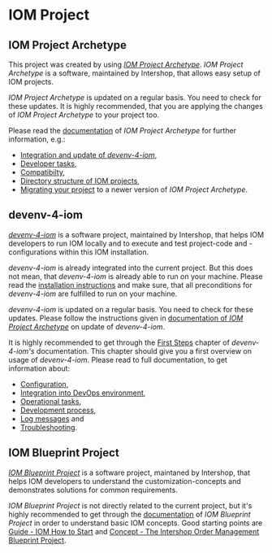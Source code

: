 # IOM Project

## IOM Project Archetype

This project was created by using [*IOM Project Archetype*](https://github.com/intershop/iom-project-archetype). *IOM Project Archetype*
is a software, maintained by Intershop, that allows easy setup of IOM projects.

*IOM Project Archetype* is updated on a regular basis. You need to check for these updates. It is highly recommended, that you are applying
the changes of *IOM Project Archetype* to your project too.

Please read the [documentation](https://github.com/intershop/iom-project-archetype/blob/main/README.md) of *IOM Project Archetype* for
further information, e.g.:

- [Integration and update of *devenv-4-iom*](https://github.com/intershop/iom-project-archetype/blob/main/README.md#integrate-devenv-4-iom),
- [Developer tasks](https://github.com/intershop/iom-project-archetype/blob/main/README.md#usage-typical-developer-tasks),
- [Compatibilty](https://github.com/intershop/iom-project-archetype/blob/main/README.md#version-compatibility),
- [Directory structure of IOM projects](https://github.com/intershop/iom-project-archetype/wiki/Directory-Structure-of-IOM-Projects),
- [Migrating your project](https://github.com/intershop/iom-project-archetype/wiki/Migration-Guide) to a newer version of *IOM Project Archetype*.

## devenv-4-iom

[*devenv-4-iom*](https://github.com/intershop/devenv-4-iom) is a software project, maintained by Intershop, that helps IOM developers to run
IOM locally and to execute and test project-code and -configurations within this IOM installation.

*devenv-4-iom* is already integrated into the current project. But this does not mean, that *devenv-4-iom* is already able to run on your
machine. Please read the [installation instructions](https://github.com/intershop/devenv-4-iom/blob/main/doc/00_installation.md) and make
sure, that all preconditions for *devenv-4-iom* are fulfilled to run on your machine.

*devenv-4-iom* is updated on a regular basis. You need to check for these updates. Please follow the instructions given in
[documentation of *IOM Project Archetype*](https://github.com/intershop/iom-project-archetype#integrate-devenv-4-iom) on update of *devenv-4-iom*.

It is highly recommended to get through the [First Steps](https://github.com/intershop/devenv-4-iom/blob/main/doc/01_first_steps.md) chapter of
*devenv-4-iom's* documentation. This chapter should give you a first overview on usage of *devenv-4-iom*. Please read to full documentation,
to get information about:

- [Configuration](https://github.com/intershop/devenv-4-iom/blob/main/doc/02_configuration.md),
- [Integration into DevOps environment](https://github.com/intershop/devenv-4-iom/blob/main/doc/03_devops_integration.md),
- [Operational tasks](https://github.com/intershop/devenv-4-iom/blob/main/doc/04_operations.md),
- [Development process](https://github.com/intershop/devenv-4-iom/blob/main/doc/05_development_process.md),
- [Log messages](https://github.com/intershop/devenv-4-iom/blob/main/doc/06_log_messages.md) and
- [Troubleshooting](https://github.com/intershop/devenv-4-iom/blob/main/doc/07_troubleshooting.md).

## IOM Blueprint Project

[*IOM Blueprint Project*](https://github.com/intershop/iom-blueprint-project) is a software project, maintaned by Intershop, that helps IOM developers
to understand the customization-concepts and demonstrates solutions for common requirements.

*IOM Blueprint Project* is not directly related to the current project, but it's highly recommended to get through the
[documentation](https://support.intershop.com/kb/30U296) of *IOM Blueprint Project* in order to understand basic IOM concepts.
Good starting points are [Guide - IOM How to Start](https://support.intershop.com/kb/30097C) and
[Concept - The Intershop Order Management Blueprint Project](https://support.intershop.com/kb/30U296).

